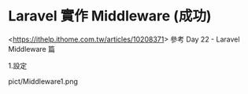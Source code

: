 # Laravel 實作 Middleware (成功)

<<https://ithelp.ithome.com.tw/articles/10208371>> 參考 Day 22 - Laravel Middleware 篇

1.設定

pict/Middleware1.png



